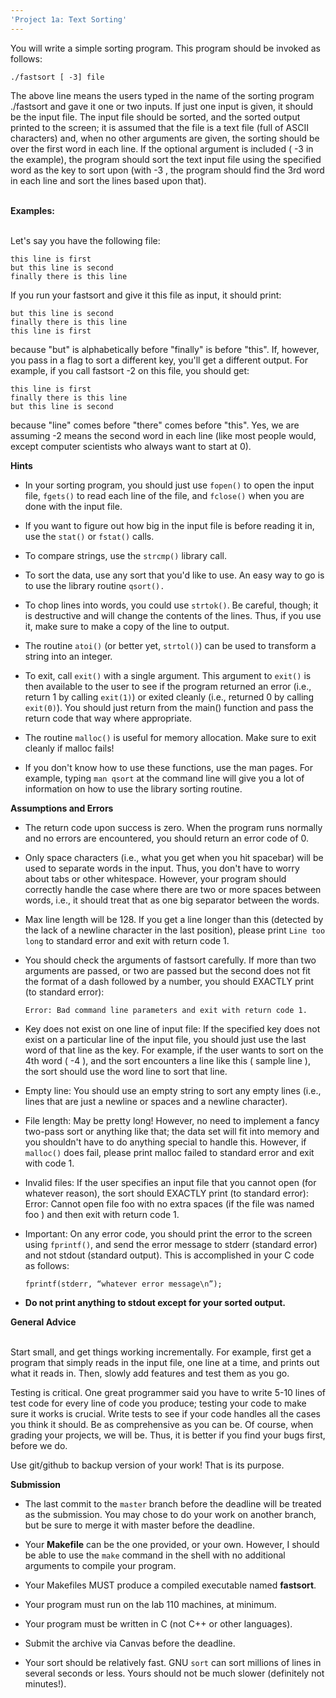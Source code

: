 ```yaml
---
'Project 1a: Text Sorting'
---
```


You will write a simple sorting program. This program should be invoked
as follows:

`./fastsort [ -3] file`

The above line means the users typed in the name of the sorting program
./fastsort and gave it one or two inputs. If just one input is given, it
should be the input file. The input file should be sorted, and the
sorted output printed to the screen; it is assumed that the file is a
text file (full of ASCII characters) and, when no other arguments are
given, the sorting should be over the first word in each line. If the
optional argument is included ( -3 in the example), the program should
sort the text input file using the specified word as the key to sort
upon (with -3 , the program should find the 3rd word in each line and
sort the lines based upon that).

 \
**Examples:**

 \
Let's say you have the following file:

    this line is first
    but this line is second
    finally there is this line

If you run your fastsort and give it this file as input, it should
print:

    but this line is second
    finally there is this line
    this line is first

because "but" is alphabetically before "finally" is before "this". If,
however, you pass in a flag to sort a different key, you'll get a
different output. For example, if you call fastsort -2 on this file, you
should get:

    this line is first
    finally there is this line
    but this line is second

because "line" comes before "there" comes before "this". Yes, we are
assuming -2 means the second word in each line (like most people would,
except computer scientists who always want to start at 0).

**Hints**

-   In your sorting program, you should just use `fopen()` to open the
    input file, `fgets()` to read each line of the file, and `fclose()`
    when you are done with the input file.

-   If you want to figure out how big in the input file is before
    reading it in, use the `stat()` or `fstat()` calls.

-   To compare strings, use the `strcmp()` library call.

-   To sort the data, use any sort that you'd like to use. An easy way
    to go is to use the library routine `qsort().`

-   To chop lines into words, you could use `strtok()`. Be careful,
    though; it is destructive and will change the contents of the lines.
    Thus, if you use it, make sure to make a copy of the line to output.

-   The routine `atoi()` (or better yet, `strtol()`) can be used to
    transform a string into an integer.

-   To exit, call `exit()` with a single argument. This argument to
    `exit()` is then available to the user to see if the program
    returned an error (i.e., return 1 by calling `exit(1)`) or exited
    cleanly (i.e., returned 0 by calling `exit(0)`). You should just
    return from the main() function and pass the return code that way
    where appropriate.

-   The routine `malloc()` is useful for memory allocation. Make sure to
    exit cleanly if malloc fails!

-   If you don't know how to use these functions, use the man pages. For
    example, typing `man qsort` at the command line will give you a lot
    of information on how to use the library sorting routine.

**Assumptions and Errors**

-   The return code upon success is zero. When the program runs normally
    and no errors are encountered, you should return an error code of 0.

-   Only space characters (i.e., what you get when you hit spacebar)
    will be used to separate words in the input. Thus, you don't have to
    worry about tabs or other whitespace. However, your program should
    correctly handle the case where there are two or more spaces between
    words, i.e., it should treat that as one big separator between the
    words.

-   Max line length will be 128. If you get a line longer than this
    (detected by the lack of a newline character in the last position),
    please print `Line too long` to standard error and exit with return
    code 1.

-   You should check the arguments of fastsort carefully. If more than
    two arguments are passed, or two are passed but the second does not
    fit the format of a dash followed by a number, you should EXACTLY
    print (to standard error):

    `Error: Bad command line parameters and exit with return code 1.`

-   Key does not exist on one line of input file: If the specified key
    does not exist on a particular line of the input file, you should
    just use the last word of that line as the key. For example, if the
    user wants to sort on the 4th word ( -4 ), and the sort encounters a
    line like this ( sample line ), the sort should use the word line to
    sort that line.

-   Empty line: You should use an empty string to sort any empty lines
    (i.e., lines that are just a newline or spaces and a newline
    character).

-   File length: May be pretty long! However, no need to implement a
    fancy two-pass sort or anything like that; the data set will fit
    into memory and you shouldn't have to do anything special to handle
    this. However, if `malloc()` does fail, please print malloc failed
    to standard error and exit with code 1.

-   Invalid files: If the user specifies an input file that you cannot
    open (for whatever reason), the sort should EXACTLY print (to
    standard error): Error: Cannot open file foo with no extra spaces
    (if the file was named foo ) and then exit with return code 1.

-   Important: On any error code, you should print the error to the
    screen using `fprintf()`, and send the error message to stderr
    (standard error) and not stdout (standard output). This is
    accomplished in your C code as follows:

    `fprintf(stderr, “whatever error message\n”);`

-   **Do not print anything to stdout except for your sorted output.**

**General Advice**

 \
Start small, and get things working incrementally. For example, first
get a program that simply reads in the input file, one line at a time,
and prints out what it reads in. Then, slowly add features and test them
as you go.

Testing is critical. One great programmer said you have to write 5-10
lines of test code for every line of code you produce; testing your code
to make sure it works is crucial. Write tests to see if your code
handles all the cases you think it should. Be as comprehensive as you
can be. Of course, when grading your projects, we will be. Thus, it is
better if you find your bugs first, before we do.

Use git/github to backup version of your work! That is its purpose. 

**Submission**
-   The last commit to the `master` branch before the deadline will be treated as the submission. You may chose 
    to do your work on another branch, but be sure to merge it with master before the deadline.

-   Your **Makefile** can be the one provided, or your own. However, I
    should be able to use the `make` command in the shell with no
    additional arguments to compile your program.

-   Your Makefiles MUST produce a compiled executable named
    **fastsort**.

-   Your program must run on the lab 110 machines, at minimum.

-   Your program must be written in C (not C++ or other languages).

-   Submit the archive via Canvas before the deadline.

-   Your sort should be relatively fast. GNU `sort` can sort millions of
    lines in several seconds or less. Yours should not be much slower
    (definitely not minutes!).

